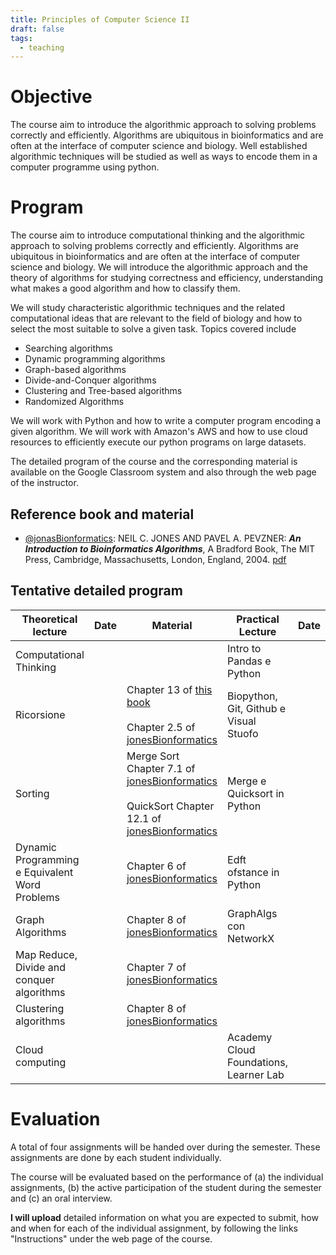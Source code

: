 ```yaml
---
title: Principles of Computer Science II
draft: false
tags:
  - teaching
---
```

 
# Objective

The course aim to introduce the algorithmic approach to solving problems correctly and efficiently. Algorithms are ubiquitous in bioinformatics and are often at the interface of computer science and biology. Well established algorithmic techniques will be studied as well as ways to encode them in a computer programme using python.

# Program

The course aim to introduce computational thinking and the algorithmic approach to solving problems correctly and efficiently. Algorithms are ubiquitous in bioinformatics and are often at the interface of computer science and biology. We will introduce the algorithmic approach and the theory of algorithms for studying correctness and efficiency, understanding what makes a good algorithm and how to classify them.  
  
We will study characteristic algorithmic techniques and the related computational ideas that are relevant to the field of biology and how to select the most suitable to solve a given task. Topics covered include  
- Searching algorithms  
- Dynamic programming algorithms  
- Graph-based algorithms  
- Divide-and-Conquer algorithms  
- Clustering and Tree-based algorithms  
- Randomized Algorithms  
  
We will work with Python and how to write a computer program encoding a given algorithm. We will work with Amazon's AWS and how to use cloud resources to efficiently execute our python programs on large datasets.  
  
The detailed program of the course and the corresponding material is available on the Google Classroom system and also through the web page of the instructor.

## Reference book and material

* [@jonasBionformatics](): NEIL C. JONES AND PAVEL A. PEVZNER: ***An Introduction to Bioinformatics Algorithms***, A Bradford Book, The MIT Press, Cambridge, Massachusetts, London, England, 2004. [pdf](https://eclass.uoa.gr/modules/document/file.php/NURS565/BioinformaticsAlgsBook.pdf)

## Tentative detailed program

| Theoretical lecture                            | Date | Material                                                                                                                                                                                                                                                                     | Practical Lecture                            | Date | Material |
| ---------------------------------------------- | ---- | ---------------------------------------------------------------------------------------------------------------------------------------------------------------------------------------------------------------------------------------------------------------------------- | -------------------------------------------- | ---- | -------- |
| Computational Thinking                         |      |                                                                                                                                                                                                                                                                              | Intro to Pandas e Python                     |      |          |
| Ricorsione                                     |      | Chapter 13 of [this book](http://mcsp.wartburg.edu/zelle/python/ppics3/index.html)<br><br>Chapter 2.5 of [jonesBionformatics](https://eclass.uoa.gr/modules/document/file.php/NURS565/BioinformaticsAlgsBook.pdf)                                                            | Biopython,<br>Git, Github e<br>Visual Stuofo |      |          |
| Sorting                                        |      | Merge Sort Chapter 7.1 of [jonesBionformatics](https://eclass.uoa.gr/modules/document/file.php/NURS565/BioinformaticsAlgsBook.pdf)<br><br>QuickSort Chapter 12.1 of [jonesBionformatics](https://eclass.uoa.gr/modules/document/file.php/NURS565/BioinformaticsAlgsBook.pdf) | Merge e Quicksort in Python                  |      |          |
| Dynamic Programming e Equivalent Word Problems |      | Chapter 6 of [jonesBionformatics](https://eclass.uoa.gr/modules/document/file.php/NURS565/BioinformaticsAlgsBook.pdf)                                                                                                                                                        | Edft ofstance in Python                      |      |          |
| Graph Algorithms                               |      | Chapter 8 of [jonesBionformatics](https://eclass.uoa.gr/modules/document/file.php/NURS565/BioinformaticsAlgsBook.pdf)                                                                                                                                                        | GraphAlgs con NetworkX                       |      |          |
| Map Reduce, Divide and conquer algorithms      |      | Chapter 7 of [jonesBionformatics](https://eclass.uoa.gr/modules/document/file.php/NURS565/BioinformaticsAlgsBook.pdf)                                                                                                                                                        |                                              |      |          |
| Clustering algorithms                          |      | Chapter 8 of [jonesBionformatics](https://eclass.uoa.gr/modules/document/file.php/NURS565/BioinformaticsAlgsBook.pdf)                                                                                                                                                        |                                              |      |          |
| Cloud computing                                |      |                                                                                                                                                                                                                                                                              | Academy Cloud Foundations, Learner Lab       |      |          |
# Evaluation

A total of four assignments will be handed over during the semester. These assignments are done by each student individually.  
  
The course will be evaluated based on the performance of (a) the individual assignments, (b) the active participation of the student during the semester and (c) an oral interview.
  
**I will upload** detailed information on what you are expected to submit, how and when for each of the individual assignment, by following the links "Instructions" under the web page of the course.
